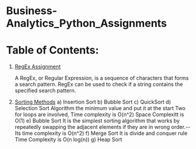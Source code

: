 # Business-Analytics_Python_Assignments
# Table of Contents:
1. [RegEx Assignment](https://github.com/AnureetKaurTiwana/Business-Analytics_Python_Assignments/blob/main/Assigment17-RegEx.py)

    A RegEx, or Regular Expression, is a sequence of characters that forms a search pattern.
    RegEx can be used to check if a string contains the specified search pattern.
2. [Sorting Methods](https://github.com/AnureetKaurTiwana/Business-Analytics_Python_Assignments/blob/main/BubbleSort-HeapSort-SelectionSort-QuickSort.py)
    a) Insertion Sort
    b) Bubble Sort
    c) QuickSort
    d) Selection Sort
       Algorithm the minimum value and put it at the start 
       Two for loops are involved, 
       Time complexity is O(n^2)
       Space Complexitt is O(1)
     e) Bubble Sort 
        It is the simplest sorting algorithm that works by repeatedly swapping the adjacent elements if they are in wrong order.--Its time complexity is O(n^2)
     f)  Merge Sort 
         It is divide and conquer rule
         Time Complexity is O(n log(n))
     g) Heap Sort

       
